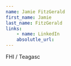 ```yaml
---
name: Jamie FitzGerald
first_name: Jamie
last_name: FitzGerald
links:
	- name: LinkedIn
	absolutle_url:
---
```

FHI / Teagasc
